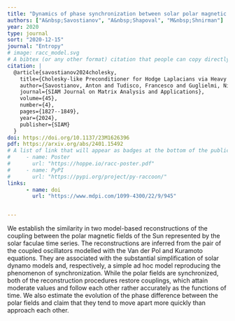```yaml
---
title: "Dynamics of phase synchronization between solar polar magnetic fields assessed with Van Der Pol and Kuramoto models"
authors: ["A&nbsp;Savostianov", "A&nbsp;Shapoval", "M&nbsp;Shnirman"]
year: 2020
type: journal
sort: "2020-12-15"
journal: "Entropy"
# image: racc_model.svg
# A bibtex (or any other format) citation that people can copy directly from the website.
citation: |
  @article{savostianov2024cholesky,
    title={Cholesky-like Preconditioner for Hodge Laplacians via Heavy Collapsible Subcomplex},
    author={Savostianov, Anton and Tudisco, Francesco and Guglielmi, Nicola},
    journal={SIAM Journal on Matrix Analysis and Applications},
    volume={45},
    number={4},
    pages={1827--1849},
    year={2024},
    publisher={SIAM}
  }
doi: https://doi.org/10.1137/23M1626396
pdf: https://arxiv.org/abs/2401.15492
# A list of link that will appear as badges at the bottom of the publication.
#     - name: Poster
#       url: "https://hoppe.io/racc-poster.pdf"
#     - name: PyPI
#       url: "https://pypi.org/project/py-raccoon/"
links:
      - name: doi
        url: "https://www.mdpi.com/1099-4300/22/9/945" 


---
```


We establish the similarity in two model-based reconstructions of the coupling between the polar magnetic fields of the Sun represented by the solar faculae time series. The reconstructions are inferred from the pair of the coupled oscillators modelled with the Van der Pol and Kuramoto equations. They are associated with the substantial simplification of solar dynamo models and, respectively, a simple ad hoc model reproducing the phenomenon of synchronization. While the polar fields are synchronized, both of the reconstruction procedures restore couplings, which attain moderate values and follow each other rather accurately as the functions of time. We also estimate the evolution of the phase difference between the polar fields and claim that they tend to move apart more quickly than approach each other.